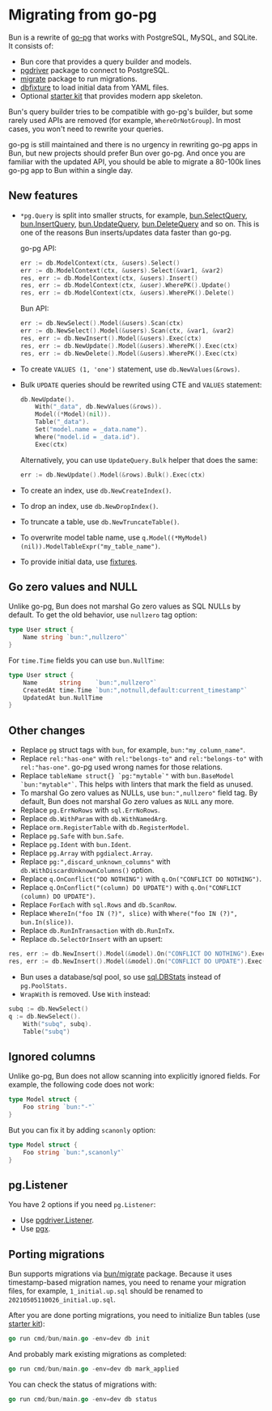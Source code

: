 <UptraceCta />

# Migrating from go-pg

Bun is a rewrite of [go-pg](https://github.com/go-pg/pg) that works with PostgreSQL, MySQL, and
SQLite. It consists of:

- Bun core that provides a query builder and models.
- [pgdriver](drivers.md#pgdriver) package to connect to PostgreSQL.
- [migrate](migrations.md) package to run migrations.
- [dbfixture](fixtures.md) to load initial data from YAML files.
- Optional [starter kit](starter-kit.md) that provides modern app skeleton.

Bun's query builder tries to be compatible with go-pg's builder, but some rarely used APIs are
removed (for example, `WhereOrNotGroup`). In most cases, you won't need to rewrite your queries.

go-pg is still maintained and there is no urgency in rewriting go-pg apps in Bun, but new projects
should prefer Bun over go-pg. And once you are familiar with the updated API, you should be able to
migrate a 80-100k lines go-pg app to Bun within a single day.

## New features

- `*pg.Query` is split into smaller structs, for example,
  [bun.SelectQuery](https://pkg.go.dev/github.com/uptrace/bun#SelectQuery),
  [bun.InsertQuery](<(https://pkg.go.dev/github.com/uptrace/bun#InsertQuery)>),
  [bun.UpdateQuery](<(https://pkg.go.dev/github.com/uptrace/bun#UpdateQuery)>),
  [bun.DeleteQuery](https://pkg.go.dev/github.com/uptrace/bun#DeleteQuery) and so on. This is one of
  the reasons Bun inserts/updates data faster than go-pg.

  go-pg API:

  ```go
  err := db.ModelContext(ctx, &users).Select()
  err := db.ModelContext(ctx, &users).Select(&var1, &var2)
  res, err := db.ModelContext(ctx, &users).Insert()
  res, err := db.ModelContext(ctx, &user).WherePK().Update()
  res, err := db.ModelContext(ctx, &users).WherePK().Delete()
  ```

  Bun API:

  ```go
  err := db.NewSelect().Model(&users).Scan(ctx)
  err := db.NewSelect().Model(&users).Scan(ctx, &var1, &var2)
  res, err := db.NewInsert().Model(&users).Exec(ctx)
  res, err := db.NewUpdate().Model(&users).WherePK().Exec(ctx)
  res, err := db.NewDelete().Model(&users).WherePK().Exec(ctx)
  ```

- To create `VALUES (1, 'one')` statement, use `db.NewValues(&rows)`.
- Bulk `UPDATE` queries should be rewrited using CTE and `VALUES` statement:

  ```go
  db.NewUpdate().
      With("_data", db.NewValues(&rows)).
      Model((*Model)(nil)).
      Table("_data").
      Set("model.name = _data.name").
      Where("model.id = _data.id").
      Exec(ctx)
  ```

  Alternatively, you can use `UpdateQuery.Bulk` helper that does the same:

  ```go
  err := db.NewUpdate().Model(&rows).Bulk().Exec(ctx)
  ```

- To create an index, use `db.NewCreateIndex()`.
- To drop an index, use `db.NewDropIndex()`.
- To truncate a table, use `db.NewTruncateTable()`.
- To overwrite model table name, use `q.Model((*MyModel)(nil)).ModelTableExpr("my_table_name")`.
- To provide initial data, use [fixtures](fixtures.md).

## Go zero values and NULL

Unlike go-pg, Bun does not marshal Go zero values as SQL NULLs by default. To get the old behavior,
use `nullzero` tag option:

```go
type User struct {
    Name string `bun:",nullzero"`
}
```

For `time.Time` fields you can use `bun.NullTime`:

```go
type User struct {
    Name      string    `bun:",nullzero"`
    CreatedAt time.Time `bun:",notnull,default:current_timestamp"`
    UpdatedAt bun.NullTime
}
```

## Other changes

- Replace `pg` struct tags with `bun`, for example, `bun:"my_column_name"`.
- Replace `rel:"has-one"` with `rel:"belongs-to"` and `rel:"belongs-to"` with `rel:"has-one"`. go-pg
  used wrong names for those relations.
- Replace `` tableName struct{} `pg:"mytable`" `` with `` bun.BaseModel `bun:"mytable"` ``. This
  helps with linters that mark the field as unused.
- To marshal Go zero values as NULLs, use `bun:",nullzero"` field tag. By default, Bun does not
  marshal Go zero values as `NULL` any more.
- Replace `pg.ErrNoRows` with `sql.ErrNoRows`.
- Replace `db.WithParam` with `db.WithNamedArg`.
- Replace `orm.RegisterTable` with `db.RegisterModel`.
- Replace `pg.Safe` with `bun.Safe`.
- Replace `pg.Ident` with `bun.Ident`.
- Replace `pg.Array` with `pgdialect.Array`.
- Replace `pg:",discard_unknown_columns"` with `db.WithDiscardUnknownColumns()` option.
- Replace `q.OnConflict("DO NOTHING")` with `q.On("CONFLICT DO NOTHING")`.
- Replace `q.OnConflict("(column) DO UPDATE")` with `q.On("CONFLICT (column) DO UPDATE")`.
- Replace `ForEach` with `sql.Rows` and `db.ScanRow`.
- Replace `WhereIn("foo IN (?)", slice)` with `Where("foo IN (?)", bun.In(slice))`.
- Replace `db.RunInTransaction` with `db.RunInTx`.
- Replace `db.SelectOrInsert` with an upsert:

```go
res, err := db.NewInsert().Model(&model).On("CONFLICT DO NOTHING").Exec(ctx)
res, err := db.NewInsert().Model(&model).On("CONFLICT DO UPDATE").Exec(ctx)
```

- Bun uses a database/sql pool, so use [sql.DBStats](https://pkg.go.dev/database/sql#DBStats)
  instead of `pg.PoolStats.`
- `WrapWith` is removed. Use `With` instead:

```go
subq := db.NewSelect()
q := db.NewSelect().
	With("subq", subq).
	Table("subq")
```

## Ignored columns

Unlike go-pg, Bun does not allow scanning into explicitly ignored fields. For example, the following
code does not work:

```go
type Model struct {
    Foo string `bun:"-"`
}
```

But you can fix it by adding `scanonly` option:

```go
type Model struct {
    Foo string `bun:",scanonly"`
}
```

## pg.Listener

You have 2 options if you need `pg.Listener`:

- Use [pgdriver.Listener](/postgres/listen-notify.html).
- Use [pgx](https://pkg.go.dev/github.com/jackc/pgx/v4#hdr-Listen_and_Notify).

## Porting migrations

Bun supports migrations via [bun/migrate](migrations.md) package. Because it uses timestamp-based
migration names, you need to rename your migration files, for example, `1_initial.up.sql` should be
renamed to `20210505110026_initial.up.sql`.

After you are done porting migrations, you need to initialize Bun tables (use
[starter kit](starter-kit.md)):

```go
go run cmd/bun/main.go -env=dev db init
```

And probably mark existing migrations as completed:

```go
go run cmd/bun/main.go -env=dev db mark_applied
```

You can check the status of migrations with:

```go
go run cmd/bun/main.go -env=dev db status
```

